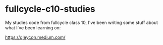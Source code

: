 # fullcycle-c10-studies

My studies code from fullcycle class 10, I've been writing some stuff about what I've been learning on:

https://gleycon.medium.com/
